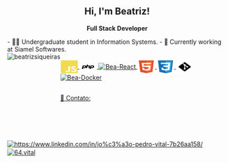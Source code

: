 <h2 align="center">Hi, I'm Beatriz!</h2>

<p align="center"> <strong>Full Stack Developer</strong></p>
- 👩‍💻 Undergraduate student in Information Systems.
- 💼 Currently working at Siamel Softwares.

<div >
  <a href="https://github.com/beatrizsiqueiras">
</div>
<div>
  <img height="200em" align="left" src="https://github-readme-stats.vercel.app/api/top-langs?username=beatrizsiqueiras&show_icons=true&locale=en&layout=compact&langs_count=7&theme=dracula" alt="beatrizsiqueiras" />
</div>
<div style="display: inline_block"><br>
  <img align="center" alt="Bea-Js" height="30" width="40" src="https://raw.githubusercontent.com/devicons/devicon/master/icons/javascript/javascript-plain.svg">
  <img align="center" alt="Bea-PHP" height="30" width="40" src="https://github.com/vorillaz/devicons/blob/master/!SVG/php.svg">
  <img align="center" alt="Bea-React" height="30" width="40" src="https://github.com/vorillaz/devicons/blob/master/!SVG/react.svg">
  <img align="center" alt="Bea-HTML" height="30" width="40" src="https://raw.githubusercontent.com/devicons/devicon/master/icons/html5/html5-original.svg">
  <img align="center" alt="Bea-CSS" height="30" width="40" src="https://raw.githubusercontent.com/devicons/devicon/master/icons/css3/css3-original.svg">
  <img align="center" alt="Bea-Git" height="30" width="40" src="https://github.com/vorillaz/devicons/blob/master/!SVG/git.svg">
  <img align="center" alt="Bea-Docker" height="30" width="40" src="https://github.com/vorillaz/devicons/blob/master/!SVG/docker.svg">
</div>
  
  ##
  
 :calling: Contato:
<div> 
  <p align="left">
    <a href="https://www.linkedin.com/in/beatrizsiqueiracosta/" target="blank"><img align="center" src="https://raw.githubusercontent.com/rahuldkjain/github-profile-readme-generator/master/src/images/icons/Social/linked-in-alt.svg" alt="https://www.linkedin.com/in/jo%c3%a3o-pedro-vital-7b26aa158/" height="30" width="40" /></a>
    <a href="https://www.instagram.com/beasiqueiras_/" target="blank"><img align="center" src="https://raw.githubusercontent.com/rahuldkjain/github-profile-readme-generator/master/src/images/icons/Social/instagram.svg" alt="64.vital" height="30" width="40" /></a>
  </p>
</div>
